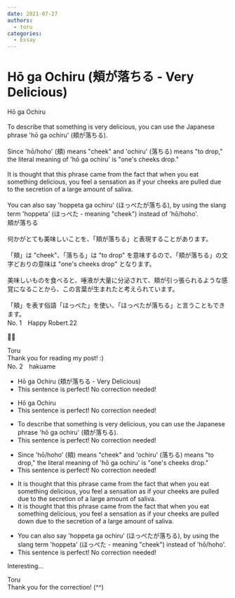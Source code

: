 ```yaml
---
date: 2021-07-27
authors:
  - toru
categories:
  - Essay
---
```


<h1 id="subject_show">Hō ga Ochiru (頬が落ちる - Very Delicious)</h1>
<div class="date" hidden>Jul 27, 2021 11:01</div>
<div id="post"><div id="body_show_ori">
Hō ga Ochiru<br/><br/>To describe that something is very delicious, you can use the Japanese phrase 'hō ga ochiru' (頬が落ちる).<br/><br/>Since 'hō/hoho' (頬) means "cheek" and 'ochiru' (落ちる) means "to drop," the literal meaning of 'hō ga ochiru' is "one's cheeks drop."<br/><br/>It is thought that this phrase came from the fact that when you eat something delicious, you feel a sensation as if your cheeks are pulled due to the secretion of a large amount of saliva.<br/><br/>You can also say 'hoppeta ga ochiru' (ほっぺたが落ちる), by using the slang term 'hoppeta' (ほっぺた - meaning "cheek") instead of 'hō/hoho'.
</div></div>

<!-- more -->

<div id="post_ja"><div id="body_show_mo">
頬が落ちる<br/><br/>何かがとても美味しいことを、「頬が落ちる」と表現することがあります。<br/><br/>「頬」は "cheek"、「落ちる」は "to drop" を意味するので、「頬が落ちる」の文字どおりの意味は "one's cheeks drop" となります。<br/><br/>美味しいものを食べると、唾液が大量に分泌されて、頬が引っ張られるような感覚になることから、この言葉が生まれたと考えられています。<br/><br/>「頬」を表す俗語「ほっぺた」を使い、「ほっぺたが落ちる」と言うこともできます。
</div></div>
<div id="block"><div class="first_name"> No. 1　<span class="just_name">Happy Robert.22</span></div><div id="block2">
<p class="comment_small">
 👍🏻
</p>

</div><div class="name"><span class="just_name">Toru</span><br>
Thank you for reading my post! :)
</div>
</div>
<div id="block"><div class="first_name"> No. 2　<span class="just_name">hakuame</span></div><div id="block2">
<ul class="correction_field">
<li class="incorrect">Hō ga Ochiru (頬が落ちる - Very Delicious)</li>
<li class="corrected perfect">This sentence is perfect! No correction needed!</li>
</ul>
<ul class="correction_field">
<li class="incorrect">Hō ga Ochiru</li>
<li class="corrected perfect">This sentence is perfect! No correction needed!</li>
</ul>
<ul class="correction_field">
<li class="incorrect">To describe that something is very delicious, you can use the Japanese phrase 'hō ga ochiru' (頬が落ちる).</li>
<li class="corrected perfect">This sentence is perfect! No correction needed!</li>
</ul>
<ul class="correction_field">
<li class="incorrect">Since 'hō/hoho' (頬) means "cheek" and 'ochiru' (落ちる) means "to drop," the literal meaning of 'hō ga ochiru' is "one's cheeks drop."</li>
<li class="corrected perfect">This sentence is perfect! No correction needed!</li>
</ul>
<ul class="correction_field">
<li class="incorrect">It is thought that this phrase came from the fact that when you eat something delicious, you feel a sensation as if your cheeks are pulled due to the secretion of a large amount of saliva.</li>
<li class="corrected correct">
It is thought that this phrase came from the fact that when you eat something delicious, you feel a sensation as if your cheeks are pulled <span class="f_blue">down</span> due to the secretion of a large amount of saliva.
</li>
</ul>
<ul class="correction_field">
<li class="incorrect">You can also say 'hoppeta ga ochiru' (ほっぺたが落ちる), by using the slang term 'hoppeta' (ほっぺた - meaning "cheek") instead of 'hō/hoho'.</li>
<li class="corrected perfect">This sentence is perfect! No correction needed!</li>
</ul>
<p class="comment_small">
 Interesting...
</p>

</div><div class="name"><span class="just_name">Toru</span><br>
Thank you for the correction! (^^)
</div>
</div>
